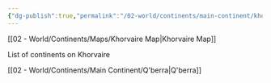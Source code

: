 ```yaml
---
{"dg-publish":true,"permalink":"/02-world/continents/main-continent/khorvaire/"}
---
```


[[02 - World/Continents/Maps/Khorvaire Map\|Khorvaire Map]] 

List of continents on Khorvaire 

[[02 - World/Continents/Main Continent/Q'berra\|Q'berra]] 